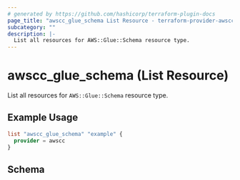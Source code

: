 ```yaml
---
# generated by https://github.com/hashicorp/terraform-plugin-docs
page_title: "awscc_glue_schema List Resource - terraform-provider-awscc"
subcategory: ""
description: |-
  List all resources for AWS::Glue::Schema resource type.
---
```


# awscc_glue_schema (List Resource)

List all resources for `AWS::Glue::Schema` resource type.

## Example Usage

```terraform
list "awscc_glue_schema" "example" {
  provider = awscc
}
```

<!-- schema generated by tfplugindocs -->
## Schema
